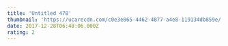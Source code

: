 ```yaml
---
title: 'Untitled 478'
thumbnail: 'https://ucarecdn.com/c0e3e865-4462-4877-a4e8-119134db859e/'
date: 2017-12-28T06:48:06.000Z
rating: 2
---
```

